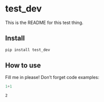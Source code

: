 test_dev
================

<!-- WARNING: THIS FILE WAS AUTOGENERATED! DO NOT EDIT! -->

This is the README for this test thing.

## Install

``` sh
pip install test_dev
```

## How to use

Fill me in please! Don’t forget code examples:

``` python
1+1
```

    2
